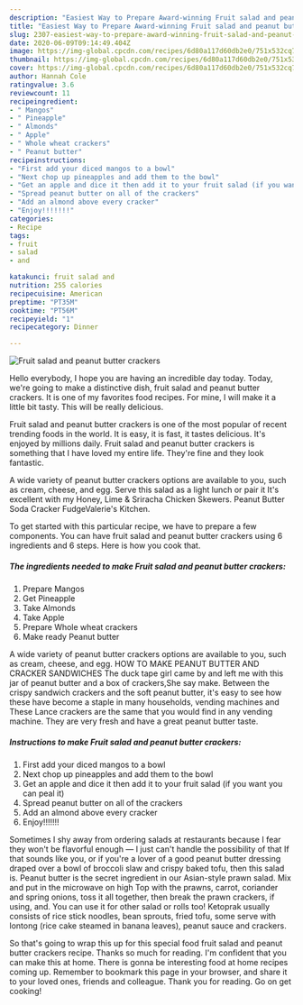 ```yaml
---
description: "Easiest Way to Prepare Award-winning Fruit salad and peanut butter crackers"
title: "Easiest Way to Prepare Award-winning Fruit salad and peanut butter crackers"
slug: 2307-easiest-way-to-prepare-award-winning-fruit-salad-and-peanut-butter-crackers
date: 2020-06-09T09:14:49.404Z
image: https://img-global.cpcdn.com/recipes/6d80a117d60db2e0/751x532cq70/fruit-salad-and-peanut-butter-crackers-recipe-main-photo.jpg
thumbnail: https://img-global.cpcdn.com/recipes/6d80a117d60db2e0/751x532cq70/fruit-salad-and-peanut-butter-crackers-recipe-main-photo.jpg
cover: https://img-global.cpcdn.com/recipes/6d80a117d60db2e0/751x532cq70/fruit-salad-and-peanut-butter-crackers-recipe-main-photo.jpg
author: Hannah Cole
ratingvalue: 3.6
reviewcount: 11
recipeingredient:
- " Mangos"
- " Pineapple"
- " Almonds"
- " Apple"
- " Whole wheat crackers"
- " Peanut butter"
recipeinstructions:
- "First add your diced mangos to a bowl"
- "Next chop up pineapples and add them to the bowl"
- "Get an apple and dice it then add it to your fruit salad (if you want you can peal it)"
- "Spread peanut butter on all of the crackers"
- "Add an almond above every cracker"
- "Enjoy!!!!!!!"
categories:
- Recipe
tags:
- fruit
- salad
- and

katakunci: fruit salad and 
nutrition: 255 calories
recipecuisine: American
preptime: "PT35M"
cooktime: "PT56M"
recipeyield: "1"
recipecategory: Dinner

---
```



![Fruit salad and peanut butter crackers](https://img-global.cpcdn.com/recipes/6d80a117d60db2e0/751x532cq70/fruit-salad-and-peanut-butter-crackers-recipe-main-photo.jpg)

Hello everybody, I hope you are having an incredible day today. Today, we're going to make a distinctive dish, fruit salad and peanut butter crackers. It is one of my favorites food recipes. For mine, I will make it a little bit tasty. This will be really delicious.

Fruit salad and peanut butter crackers is one of the most popular of recent trending foods in the world. It is easy, it is fast, it tastes delicious. It's enjoyed by millions daily. Fruit salad and peanut butter crackers is something that I have loved my entire life. They're fine and they look fantastic.

A wide variety of peanut butter crackers options are available to you, such as cream, cheese, and egg. Serve this salad as a light lunch or pair it It&#39;s excellent with my Honey, Lime &amp; Sriracha Chicken Skewers. Peanut Butter Soda Cracker FudgeValerie&#39;s Kitchen.


To get started with this particular recipe, we have to prepare a few components. You can have fruit salad and peanut butter crackers using 6 ingredients and 6 steps. Here is how you cook that.

<!--inarticleads1-->

##### The ingredients needed to make Fruit salad and peanut butter crackers:

1. Prepare  Mangos
1. Get  Pineapple
1. Take  Almonds
1. Take  Apple
1. Prepare  Whole wheat crackers
1. Make ready  Peanut butter


A wide variety of peanut butter crackers options are available to you, such as cream, cheese, and egg. HOW TO MAKE PEANUT BUTTER AND CRACKER SANDWICHES The duck tape girl came by and left me with this jar of peanut butter and a box of crackers,She say make. Between the crispy sandwich crackers and the soft peanut butter, it&#39;s easy to see how these have become a staple in many households, vending machines and These Lance crackers are the same that you would find in any vending machine. They are very fresh and have a great peanut butter taste. 

<!--inarticleads2-->

##### Instructions to make Fruit salad and peanut butter crackers:

1. First add your diced mangos to a bowl
1. Next chop up pineapples and add them to the bowl
1. Get an apple and dice it then add it to your fruit salad (if you want you can peal it)
1. Spread peanut butter on all of the crackers
1. Add an almond above every cracker
1. Enjoy!!!!!!!


Sometimes I shy away from ordering salads at restaurants because I fear they won&#39;t be flavorful enough — I just can&#39;t handle the possibility of that If that sounds like you, or if you&#39;re a lover of a good peanut butter dressing draped over a bowl of broccoli slaw and crispy baked tofu, then this salad is. Peanut butter is the secret ingredient in our Asian-style prawn salad. Mix and put in the microwave on high Top with the prawns, carrot, coriander and spring onions, toss it all together, then break the prawn crackers, if using, and. You can use it for other salad or rolls too! Ketoprak usually consists of rice stick noodles, bean sprouts, fried tofu, some serve with lontong (rice cake steamed in banana leaves), peanut sauce and crackers. 

So that's going to wrap this up for this special food fruit salad and peanut butter crackers recipe. Thanks so much for reading. I'm confident that you can make this at home. There is gonna be interesting food at home recipes coming up. Remember to bookmark this page in your browser, and share it to your loved ones, friends and colleague. Thank you for reading. Go on get cooking!
